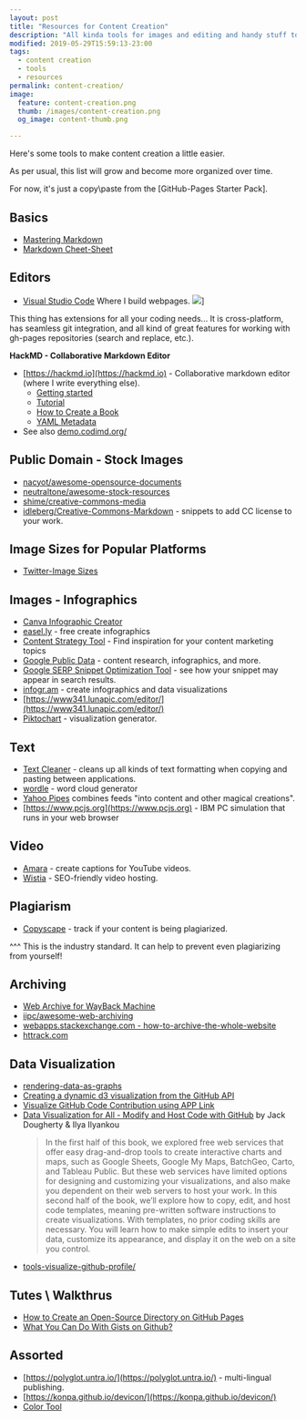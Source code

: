 ```yaml
---
layout: post
title: "Resources for Content Creation"
description: "All kinda tools for images and editing and handy stuff to assist with content creation."
modified: 2019-05-29T15:59:13-23:00
tags: 
  - content creation
  - tools
  - resources
permalink: content-creation/
image:
  feature: content-creation.png
  thumb: /images/content-creation.png
  og_image: content-thumb.png

---
```


Here's some tools to make content creation a little easier.

As per usual, this list will grow and become more organized over time.

For now, it's just a copy\paste from the [GitHub-Pages Starter Pack].

## Basics

* <a href="https://guides.github.com/features/mastering-markdown/" target="_blank">Mastering Markdown</a>
* <a href="https://github.com/adam-p/markdown-here/wiki/Markdown-Cheatsheet" target="_blank">Markdown Cheet-Sheet</a>


## Editors

* [Visual Studio Code](https://code.visualstudio.com/)
Where I build webpages.
  ![](https://imgur.com/eqWiJ8Il.png)]

This thing has extensions for all your coding needs... It is cross-platform, has seamless git integration, and all kind of great features for working with gh-pages repositories (search and replace, etc.).

**HackMD - Collaborative Markdown Editor**
* [https://hackmd.io](https://hackmd.io) - Collaborative markdown editor (where I write everything else).
  * [Getting started](https://hackmd.io/getting-started)  
  * [Tutorial](https://hackmd.io/c/tutorials/%2Fs%2Ftutorials)
  * [How to Create a Book](https://hackmd.io/c/tutorials/%2Fs%2Fhow-to-create-book)
  * [YAML Metadata](https://hackmd.io/c/tutorials-tw/%2Fs%2Fyaml-metadata)
* See also [demo.codimd.org/](https://demo.codimd.org/)

## Public Domain - Stock Images

* [nacyot/awesome-opensource-documents](https://github.com/nacyot/awesome-opensource-documents)
* [neutraltone/awesome-stock-resources](https://github.com/neutraltone/awesome-stock-resources)
* [shime/creative-commons-media](https://github.com/shime/creative-commons-media)
* [idleberg/Creative-Commons-Markdown](https://github.com/idleberg/Creative-Commons-Markdown) - snippets to add CC license to your work.


## Image Sizes for Popular Platforms
* [Twitter-Image Sizes](https://louisem.com/217438/twitter-image-size)


## Images - Infographics

* [Canva Infographic Creator](https://www.canva.com/create/infographics/)
* [easel.ly](http://www.easel.ly/) - free create infographics
* [Content Strategy Tool](https://builtvisible.com/content-strategy-helper/) - Find inspiration for your content marketing topics 
* [Google Public Data](http://www.google.com/publicdata/directory) - content research, infographics, and more.
* [Google SERP Snippet Optimization Tool](http://www.seomofo.com/snippet-optimizer.html) - see how your snippet may appear in search results. 
* [infogr.am](https://infogr.am/) - create infographics and data visualizations
* [https://www341.lunapic.com/editor/](https://www341.lunapic.com/editor/)
* [Piktochart](http://piktochart.com/) - visualization generator.


## Text 
* [Text Cleaner](http://www.textcleanr.com/) - cleans up all kinds of text formatting when copying and pasting between applications.
* [wordle](http://www.wordle.net/) - word cloud generator
* [Yahoo Pipes](http://pipes.yahoo.com/pipes/)
combines feeds "into content and other magical creations". 
* [https://www.pcjs.org](https://www.pcjs.org) - IBM PC simulation that runs in your web browser

## Video
* [Amara](http://amara.org/en/) - create captions for YouTube videos.
* [Wistia](http://wistia.com/) - SEO-friendly video hosting. 

## Plagiarism

* [Copyscape](http://www.copyscape.com/) - track if your content is being plagiarized.

^^^ This is the industry standard. It can help to prevent even plagiarizing from yourself!


## Archiving

* [Web Archive for WayBack Machine](https://chrome.google.com/webstore/detail/web-archive-for-wayback-m/ppokigfjbmhncgkabghdgpiafjdpllke)
* [iipc/awesome-web-archiving](https://github.com/iipc/awesome-web-archiving)
* [webapps.stackexchange.com - how-to-archive-the-whole-website](https://webapps.stackexchange.com/questions/115369/how-to-archive-the-whole-website)
* [httrack.com](http://www.httrack.com)

## Data Visualization

* [rendering-data-as-graphs](https://developer.github.com/v3/guides/rendering-data-as-graphs/)
* [Creating a dynamic d3 visualization from the GitHub API](https://www.benlcollins.com/javascript/creating-a-dynamic-d3-visualization-from-the-github-api/)
* [Visualize GitHub Code Contribution using APP Link](https://www.targetprocess.com/blog/visualize-github-code-contribution-using-app-link/)
* [Data Visualization for All - Modify and Host Code with GitHub](https://datavizforall.org/github.html) by Jack Dougherty & Ilya Ilyankou
  > In the first half of this book, we explored free web services that offer easy drag-and-drop tools to create interactive charts and maps, such as Google Sheets, Google My Maps, BatchGeo, Carto, and Tableau Public. But these web services have limited options for designing and customizing your visualizations, and also make you dependent on their web servers to host your work. In this second half of the book, we’ll explore how to copy, edit, and host code templates, meaning pre-written software instructions to create visualizations. With templates, no prior coding skills are necessary. You will learn how to make simple edits to insert your data, customize its appearance, and display it on the web on a site you control.
* [tools-visualize-github-profile/](https://livablesoftware.com/tools-visualize-github-profile/)


## Tutes \ Walkthrus

* [How to Create an Open-Source Directory on GitHub Pages](https://webdesign.tutsplus.com/tutorials/how-to-create-an-open-source-directory-on-github-pages--cms-26225)
* [What You Can Do With Gists on Github?](https://www.labnol.org/internet/github-gist-tutorial/28499/)

## Assorted

* [https://polyglot.untra.io/](https://polyglot.untra.io/) - multi-lingual publishing.
* [https://konpa.github.io/devicon/](https://konpa.github.io/devicon/)
* [Color Tool](https://material.io/tools/color/#!/?view.left=0&view.right=0&primary.color=455A64)

